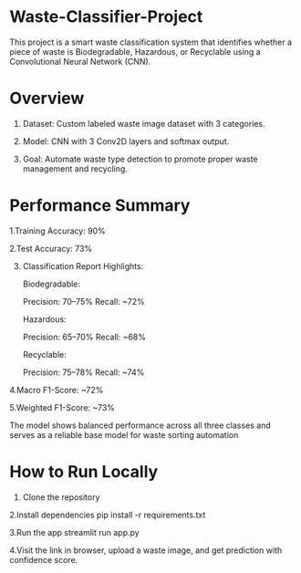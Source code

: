 # Waste-Classifier-Project
This project is a smart waste classification system that identifies whether a piece of waste is Biodegradable, Hazardous, or Recyclable using a Convolutional Neural Network (CNN).

# Overview
1. Dataset: Custom labeled waste image dataset with 3 categories.
 
2. Model: CNN with 3 Conv2D layers and softmax output.
 
3. Goal: Automate waste type detection to promote proper waste management and recycling.

# Performance Summary
1.Training Accuracy: 90%

2.Test Accuracy: 73%

3. Classification Report Highlights:


    Biodegradable:
   
      Precision: 70–75%
      Recall: ~72%
   
    Hazardous:
   
      Precision: 65–70%
      Recall: ~68%
   
    Recyclable:
   
      Precision: 75–78%
      Recall: ~74%


4.Macro F1-Score: ~72%

5.Weighted F1-Score: ~73%

 The model shows balanced performance across all three classes and serves as a reliable base model for waste sorting automation

 # How to Run Locally
1. Clone the repository
   
2.Install dependencies
   pip install -r requirements.txt
   
3.Run the app
  streamlit run app.py
  
4.Visit the link in browser, upload a waste image, and get prediction with confidence score.

